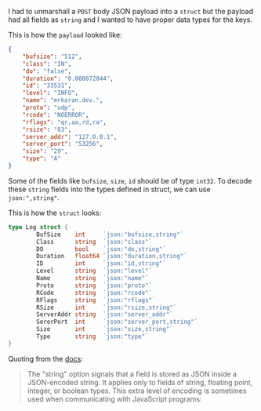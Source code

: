 I had to unmarshall a `POST` body JSON payload into a `struct` but the payload had all fields as `string` and I wanted to have proper data types for the keys.

This is how the `payload` looked like:

```json
{
    "bufsize": "512",
    "class": "IN",
    "do": "false",
    "duration": "0.000072844",
    "id": "33531",
    "level": "INFO",
    "name": "mrkaran.dev.",
    "proto": "udp",
    "rcode": "NOERROR",
    "rflags": "qr,aa,rd,ra",
    "rsize": "83",
    "server_addr": "127.0.0.1",
    "server_port": "53256",
    "size": "29",
    "type": "A"
}
```

Some of the fields like `bufsize`, `size`, `id` should be of type `int32`. To decode these `string` fields into the types defined in struct, we can use `json:",string"`.

This is how the `struct` looks:

```go
type Log struct {
        BufSize    int     `json:"bufsize,string"`
        Class      string  `json:"class"`
        DO         bool    `json:"do,string"`
        Duration   float64 `json:"duration,string"`
        ID         int     `json:"id,string"`
        Level      string  `json:"level"`
        Name       string  `json:"name"`
        Proto      string  `json:"proto"`
        RCode      string  `json:"rcode"`
        RFlags     string  `json:"rflags"`
        RSize      int     `json:"rsize,string"`
        ServerAddr string  `json:"server_addr"`
        SererPort  int     `json:"server_port,string"`
        Size       int     `json:"size,string"`
        Type       string  `json:"type"`
}
```

Quoting from the [docs](https://golang.org/pkg/encoding/json/):

> The "string" option signals that a field is stored as JSON inside a JSON-encoded string. It applies only to fields of string, floating point, integer, or boolean types. This extra level of encoding is sometimes used when communicating with JavaScript programs:

